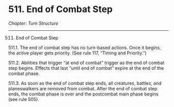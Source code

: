 # 511. End of Combat Step

*Chapter: Turn Structure*

---

511. End of Combat Step



511.1. The end of combat step has no turn-based actions. Once it begins, the active player gets priority. (See rule 117, “Timing and Priority.”)



511.2. Abilities that trigger “at end of combat” trigger as the end of combat step begins. Effects that last “until end of combat” expire at the end of the combat phase.



511.3. As soon as the end of combat step ends, all creatures, battles, and planeswalkers are removed from combat. After the end of combat step ends, the combat phase is over and the postcombat main phase begins (see rule 505).


